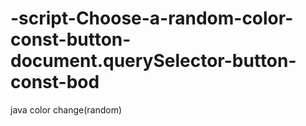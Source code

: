 # -script-Choose-a-random-color-const-button-document.querySelector-button-const-bod
java color change(random)
